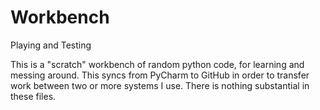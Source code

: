 # Workbench
Playing and Testing

This is a "scratch" workbench of random python code, for learning and messing around. This syncs from PyCharm to GitHub in order to transfer work between two or more systems I use. There is nothing substantial in these files.
